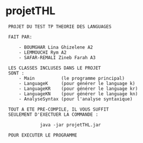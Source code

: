 # projetTHL

     PROJET DU TEST TP THEORIE DES LANGUAGES 
     
     FAIT PAR:

         - BOUMGHAR Lina Ghizelene A2
         - LEMMOUCHI Rym A2
         - SAFAR-REMALI Zineb Farah A3

     LES CLASSES INCLUSES DANS LE PROJET
     SONT :
         - Main          (le programme principal)
         - LanguageK     (pour générer le language k)
         - LanguageKR    (pour générer le language kr)
         - LanguageKN    (pour générer le language kn)
         - AnalyseSyntax (pour l'analyse syntaxique)
     
     TOUT A ETE PRE-COMPILE, IL VOUS SUFFIT 
     SEULEMENT D'EXECTUER LA COMMANDE :

                 java -jar projetTHL.jar
     
     POUR EXECUTER LE PROGRAMME
   

                      
